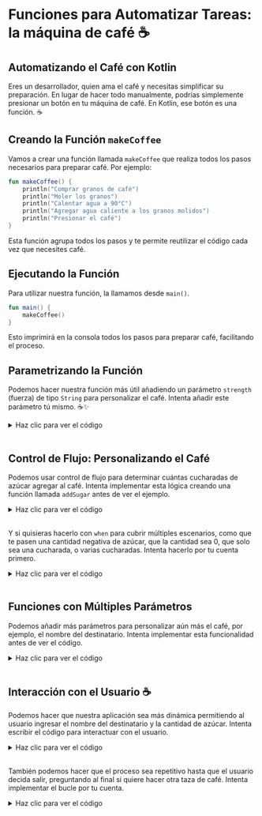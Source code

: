 # Funciones para Automatizar Tareas: la máquina de café ☕️

## Automatizando el Café con Kotlin
Eres un desarrollador, quien ama el café y necesitas simplificar su preparación. En lugar de hacer todo manualmente, podrías simplemente presionar un botón en tu máquina de café. En Kotlin, ese botón es una función. ☕️

## Creando la Función `makeCoffee`
Vamos a crear una función llamada `makeCoffee` que realiza todos los pasos necesarios para preparar café. Por ejemplo:

``` Kotlin
fun makeCoffee() {
    println("Comprar granos de café")
    println("Moler los granos")
    println("Calentar agua a 90°C")
    println("Agregar agua caliente a los granos molidos")
    println("Presionar el café")
}
```

Esta función agrupa todos los pasos y te permite reutilizar el código cada vez que necesites café.

## Ejecutando la Función
Para utilizar nuestra función, la llamamos desde `main()`.

```Kotlin
fun main() {
    makeCoffee()
}
```

Esto imprimirá en la consola todos los pasos para preparar café, facilitando el proceso.

## Parametrizando la Función
Podemos hacer nuestra función más útil añadiendo un parámetro `strength` (fuerza) de tipo `String` para personalizar el café. Intenta añadir este parámetro tú mismo. ☕️✨

<details>
  <summary>Haz clic para ver el código</summary>

```Kotlin
fun makeCoffee(strength: String) {
    println("Preparando un café $strength")
    println("Comprar granos de café")
    println("Moler los granos")
    println("Calentar agua a 90°C")
    println("Agregar agua caliente a los granos molidos")
    println("Listo, disfruta tu café $strength!")
}

fun main() {
    makeCoffee("fuerte")
    makeCoffee("suave")
}
```
</details>
<br>

## Control de Flujo: Personalizando el Café
Podemos usar control de flujo para determinar cuántas cucharadas de azúcar agregar al café. Intenta implementar esta lógica creando una función llamada `addSugar` antes de ver el ejemplo.

<details>
  <summary>Haz clic para ver el código</summary>

```Kotlin
fun addSugar(sugarCount: Int) {
    if (sugarCount == 1) {
        println("Café con una cucharada de azúcar")
    } else {
        println("Café con $sugarCount cucharadas de azúcar")
    }
}

fun main() {
    val sugarCount = 1  // Cambia este valor para probar diferentes cantidades
    addSugar(sugarCount)
}
```
</details>
<br>

Y si quisieras hacerlo con `when` para cubrir múltiples escenarios, como que te pasen una cantidad negativa de azúcar, que la cantidad sea 0, que solo sea una cucharada, o varias cucharadas. Intenta hacerlo por tu cuenta primero. 

<details>
  <summary>Haz clic para ver el código</summary>

```Kotlin
fun addSugarWith(sugarCount: Int) {
    when {
        sugarCount < 0 -> println("No se puede tener un número negativo de azúcar")
        sugarCount == 0 -> println("Café sin azúcar")
        sugarCount == 1 -> println("Café con una cucharada de azúcar")
        else -> println("Café con $sugarCount cucharadas de azúcar")
    }
}

fun main() {
    val sugarCount = 0  // Cambia este valor para probar diferentes cantidades
    addSugarWith(sugarCount)
}
```
</details>
<br>

## Funciones con Múltiples Parámetros
Podemos añadir más parámetros para personalizar aún más el café, por ejemplo, el nombre del destinatario. Intenta implementar esta funcionalidad antes de ver el código.

<details>
  <summary>Haz clic para ver el código</summary>

```Kotlin
fun makeCoffee(name: String, sugarCount: Int) {
    when {
        sugarCount < 0 -> println("No se puede tener un número negativo de azúcar para $name")
        sugarCount == 0 -> println("Café sin azúcar para $name")
        sugarCount == 1 -> println("Café con una cucharada de azúcar para $name")
        else -> println("Café con $sugarCount cucharadas de azúcar para $name")
    }
}

fun main() {
    makeCoffee("David", 1)
    makeCoffee("Cesar", 2)
    makeCoffee("Alfredo", 0)
}
```
</details>
<br>

## Interacción con el Usuario ☕️
Podemos hacer que nuestra aplicación sea más dinámica permitiendo al usuario ingresar el nombre del destinatario y la cantidad de azúcar. Intenta escribir el código para interactuar con el usuario.

<details>
  <summary>Haz clic para ver el código</summary>

```Kotlin
fun main() {
    println("¿Para quién es el café?")
    val name = readLine() ?: "Invitado"

    println("¿Cuántas cucharadas de azúcar deseas?")
    val sugarCountInput = readLine() ?: "0"
    val sugarCount = sugarCountInput.toIntOrNull() ?: 0

    makeCoffee(name, sugarCount)
}
```
</details>
<br>

También podemos hacer que el proceso sea repetitivo hasta que el usuario decida salir, preguntando al final si quiere hacer otra taza de café. Intenta implementar el bucle por tu cuenta.

<details>
  <summary>Haz clic para ver el código</summary>

```Kotlin
fun main() {
    var continueMakingCoffee = true

    while (continueMakingCoffee) {
        println("¿Para quién es el café?")
        val name = readLine() ?: "Desconocido"

        println("¿Cuántas cucharadas de azúcar deseas?")
        val sugarCountInput = readLine() ?: "0"
        val sugarCount = sugarCountInput.toIntOrNull() ?: 0

        makeCoffee(name, sugarCount)

        println("¿Deseas preparar otro café? (s/n)")
        val response = readLine()?.lowercase()
        if (response != "s") {
            continueMakingCoffee = false
        }
    }
}
```
</details>
